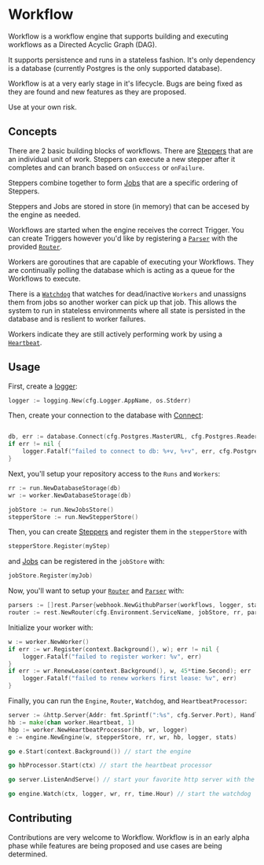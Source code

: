 # Workflow
Workflow is a workflow engine that supports building and executing workflows
as a Directed Acyclic Graph (DAG).

It supports persistence and runs in a stateless fashion. It's only dependency
is a database (currently Postgres is the only supported database).

Workflow is at a very early stage in it's lifecycle. Bugs are being fixed as they are found and new features as they are proposed.

Use at your own risk.

## Concepts

There are 2 basic building blocks of workflows. There are [Steppers](https://github.com/mitchfriedman/workflow/blob/master/lib/run/stepper.go#L9-L13) that
are an individual unit of work. Steppers can execute a new stepper after it completes and can branch based on `onSuccess` or `onFailure`.

Steppers combine together to form [Jobs](https://github.com/mitchfriedman/workflow/blob/master/lib/run/job.go#L155-L160) that are a specific
ordering of Steppers.

Steppers and Jobs are stored in store (in memory) that can be accesed by the engine as needed.

Workflows are started when the engine receives the correct Trigger. You can create Triggers however you'd like by registering a [`Parser`](https://github.com/mitchfriedman/workflow/blob/master/lib/rest/router.go#L15-L17) with the provided [`Router`](https://github.com/mitchfriedman/workflow/blob/master/lib/rest/router.go#L20).

Workers are goroutines that are capable of executing your Workflows. They are continually polling the database which is acting as a queue for
the Workflows to execute.

There is a [`Watchdog`](https://github.com/mitchfriedman/workflow/blob/master/lib/engine/watchdog.go#L18) that watches for dead/inactive `Workers` and unassigns them from
jobs so another worker can pick up that job. This allows the system to run in stateless environments where all state is persisted in the database and is
reslient to worker failures.

Workers indicate they are still actively performing work by using a [`Heartbeat`](https://github.com/mitchfriedman/workflow/blob/master/lib/worker/heartbeats.go#L21).

## Usage

First, create a [logger](https://github.com/mitchfriedman/workflow/blob/master/lib/logging/logger.go#L17):
```go
logger := logging.New(cfg.Logger.AppName, os.Stderr)
```

Then, create your connection to the database with [Connect](https://github.com/mitchfriedman/workflow/blob/master/lib/db/db.go#L44):
```go

db, err := database.Connect(cfg.Postgres.MasterURL, cfg.Postgres.ReaderURL, true, logger)
if err != nil {
    logger.Fatalf("failed to connect to db: %+v, %+v", err, cfg.Postgres)
}
```

Next, you'll setup your repository access to the `Runs` and `Workers`:
```go
rr := run.NewDatabaseStorage(db)
wr := worker.NewDatabaseStorage(db)

jobStore := run.NewJobsStore()
stepperStore := run.NewStepperStore()
```

Then, you can create [Steppers](https://github.com/mitchfriedman/workflow/blob/master/lib/run/stepper.go#L9-L13) and register them in the `stepperStore` with
```go
stepperStore.Register(myStep)
```

and [Jobs](https://github.com/mitchfriedman/workflow/blob/master/lib/run/job.go#L155-L160) can be registered in the `jobStore` with:
```go
jobStore.Register(myJob)
```

Now, you'll want to setup your [`Router`](https://github.com/mitchfriedman/workflow/blob/master/lib/rest/router.go#L20) and [`Parser`](https://github.com/mitchfriedman/workflow/blob/master/lib/rest/router.go#L15-L17) with:
```go
parsers := []rest.Parser{webhook.NewGithubParser(workflows, logger, statsClient, rr)}
router := rest.NewRouter(cfg.Environment.ServiceName, jobStore, rr, parsers, logger)
```

Initialize your worker with:
```go
w := worker.NewWorker()
if err := wr.Register(context.Background(), w); err != nil {
	logger.Fatalf("failed to register worker: %v", err)
}
if err := wr.RenewLease(context.Background(), w, 45*time.Second); err != nil {
	logger.Fatalf("failed to renew workers first lease: %v", err)
}
```

Finally, you can run the `Engine`, `Router`, `Watchdog`, and `HeartbeatProcessor`:
```go
server := &http.Server{Addr: fmt.Sprintf(":%s", cfg.Server.Port), Handler: router}
hb := make(chan worker.Heartbeat, 1)
hbp := worker.NewHeartbeatProcessor(hb, wr, logger)
e := engine.NewEngine(w, stepperStore, rr, wr, hb, logger, stats)

go e.Start(context.Background()) // start the engine

go hbProcessor.Start(ctx) // start the heartbeat processor

go server.ListenAndServe() // start your favorite http server with the registered router

go engine.Watch(ctx, logger, wr, rr, time.Hour) // start the watchdog
```

## Contributing

Contributions are very welcome to Workflow. Workflow is in an early alpha phase while features are being proposed and use cases are being determined.

